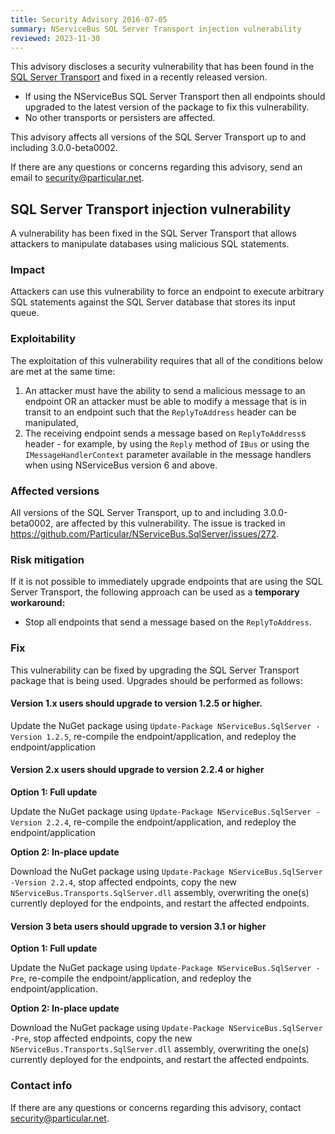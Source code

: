 ```yaml
---
title: Security Advisory 2016-07-05
summary: NServiceBus SQL Server Transport injection vulnerability
reviewed: 2023-11-30
---
```


This advisory discloses a security vulnerability that has been found in the [SQL Server Transport](/transports/sql/) and fixed in a recently released version.

 * If using the NServiceBus SQL Server Transport then all endpoints should upgraded to the latest version of the package to fix this vulnerability.
 * No other transports or persisters are affected.

This advisory affects all versions of the SQL Server Transport up to and including 3.0.0-beta0002.

If there are any questions or concerns regarding this advisory, send an email to [security@particular.net](mailto://security@particular.net).


## SQL Server Transport injection vulnerability

A vulnerability has been fixed in the SQL Server Transport that allows attackers to manipulate databases using malicious SQL statements.


### Impact

Attackers can use this vulnerability to force an endpoint to execute arbitrary SQL statements against the SQL Server database that stores its input queue.


### Exploitability

The exploitation of this vulnerability requires that all of the conditions below are met at the same time:

 1. An attacker must have the ability to send a malicious message to an endpoint OR an attacker must be able to modify a message that is in transit to an endpoint such that the `ReplyToAddress` header can be manipulated,
 1. The receiving endpoint sends a message based on `ReplyToAddress`s header - for example, by using the `Reply` method of `IBus` or using the `IMessageHandlerContext` parameter available in the message handlers when using NServiceBus version 6 and above.


### Affected versions

All versions of the SQL Server Transport, up to and including 3.0.0-beta0002, are affected by this vulnerability. The issue is tracked in https://github.com/Particular/NServiceBus.SqlServer/issues/272.


### Risk mitigation

If it is not possible to immediately upgrade endpoints that are using the SQL Server Transport, the following approach can be used as a **temporary workaround:**

 * Stop all endpoints that send a message based on the `ReplyToAddress`.


### Fix

This vulnerability can be fixed by upgrading the SQL Server Transport package that is being used. Upgrades should be performed as follows:


#### Version 1.x users should upgrade to version 1.2.5 or higher.

Update the NuGet package using `Update-Package NServiceBus.SqlServer -Version 1.2.5`, re-compile the endpoint/application, and redeploy the endpoint/application


#### Version 2.x users should upgrade to version 2.2.4 or higher

**Option 1: Full update**

Update the NuGet package using `Update-Package NServiceBus.SqlServer -Version 2.2.4`, re-compile the endpoint/application, and redeploy the endpoint/application

**Option 2: In-place update**

Download the NuGet package using `Update-Package NServiceBus.SqlServer -Version 2.2.4`, stop affected endpoints, copy the new `NServiceBus.Transports.SqlServer.dll` assembly, overwriting the one(s) currently deployed for the endpoints, and restart the affected endpoints.


#### Version 3 beta users should upgrade to version 3.1 or higher

**Option 1: Full update**

Update the NuGet package using `Update-Package NServiceBus.SqlServer -Pre`, re-compile the endpoint/application, and redeploy the endpoint/application.

**Option 2:  In-place update**

Download the NuGet package using `Update-Package NServiceBus.SqlServer -Pre`, stop affected endpoints, copy the new `NServiceBus.Transports.SqlServer.dll` assembly, overwriting the one(s) currently deployed for the endpoints, and restart the affected endpoints.


### Contact info

If there are any questions or concerns regarding this advisory, contact [security@particular.net](mailto://security@particular.net).
